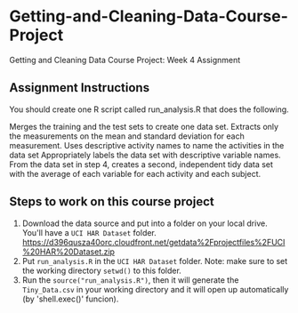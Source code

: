 # Getting-and-Cleaning-Data-Course-Project
Getting and Cleaning Data Course Project: Week 4 Assignment


## Assignment Instructions

You should create one R script called run_analysis.R that does the following.

Merges the training and the test sets to create one data set.
Extracts only the measurements on the mean and standard deviation for each measurement.
Uses descriptive activity names to name the activities in the data set
Appropriately labels the data set with descriptive variable names.
From the data set in step 4, creates a second, independent tidy data set with the average of each variable for each activity and each subject.


## Steps to work on this course project

1. Download the data source and put into a folder on your local drive. You'll have a ```UCI HAR Dataset``` folder.
  https://d396qusza40orc.cloudfront.net/getdata%2Fprojectfiles%2FUCI%20HAR%20Dataset.zip
2. Put ```run_analysis.R``` in the ```UCI HAR Dataset``` folder. Note: make sure to set the working directory ```setwd()``` to this folder.
3. Run the ```source("run_analysis.R")```, then it will generate the ```Tiny_Data.csv``` in your working directory and it will open up automatically (by 'shell.exec()' funcion).